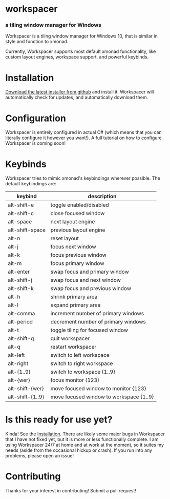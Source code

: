 # workspacer

### a tiling window manager for Windows

Workspacer is a tiling window manager for Windows 10, that is similar in style and function to xmonad.

Currently, Workspacer supports most default xmonad functionality, like custom layout engines, workspace support, and powerful keybinds.

# Installation

[Download the latest installer from github](https://github.com/rickbutton/workspacer/releases) and install it. Workspacer will automatically check for updates, and automatically download them.

# Configuration

Workspacer is entirely configured in actual C# (which means that you can literally configure it however you want!). A full tutorial on how to configure Workspacer is coming soon!

# Keybinds

Workspacer tries to mimic xmonad's keybindings wherever possible. The default keybindings are:

| keybind         | description     |
| --------------- | --------------- |
| alt-shift-e | toggle enabled/disabled |
| alt-shift-c | close focused window |
| alt-space | next layout engine |
| alt-shift-space | previous layout engine |
| alt-n | reset layout |
| alt-j | focus next window |
| alt-k | focus previous window |
| alt-m | focus primary window |
| alt-enter | swap focus and primary window |
| alt-shift-j | swap focus and next window |
| alt-shift-k | swap focus and previous window |
| alt-h | shrink primary area |
| alt-l | expand primary area |
| alt-comma | increment number of primary windows |
| alt-period | decrement number of primary windows |
| alt-t | toggle tiling for focused window |
| alt-shift-q | quit workspacer |
| alt-q | restart workspacer |
| alt-left | switch to left workspace |
| alt-right | switch to right workspace |
| alt-{1..9} | switch to workspace {1..9} |
| alt-{wer} | focus monitor {123} |
| alt-shift-{wer} | move focused window to monitor {123} |
| alt-shift-{1..9} | move focused window to workspace {1..9} |


# Is this ready for use yet?

Kinda! See the [Installation](#installation). There are likely some major bugs in Workspacer that I have not fixed yet, but it is more or less functionally complete. I am using Workspacer 24/7 at home and at work at the moment, so it suites my needs (aside from the occasional hickup or crash). If you run into any problems, please open an issue!

# Contributing

Thanks for your interest in contributing! Submit a pull request!
